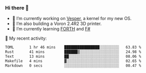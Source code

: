 ### Hi there 👋

<!--
**berkus/berkus** is a ✨ _special_ ✨ repository because its `README.md` (this file) appears on your GitHub profile.

Here are some ideas to get you started:

- 🔭 I’m currently working on ...
- 🌱 I’m currently learning ...
- 👯 I’m looking to collaborate on ...
- 🤔 I’m looking for help with ...
- 💬 Ask me about ...
- 📫 How to reach me: ...
- 😄 Pronouns: ...
- ⚡ Fun fact: ...
-->

- 🔭 I’m currently working on [Vesper](https://github.com/metta-systems/vesper), a kernel for my new OS.
- 🔭 I’m also building a Voron 2.4R2 3D printer.
- 🌱 I’m currently learning [FORTH](http://forth.com/starting-forth/) and [F#](https://fsharpforfunandprofit.com/)

💼 My recent activity:

<!--START_SECTION:waka-->

```txt
TOML       1 hr 46 mins    ████████████████░░░░░░░░░   63.83 %
Rust       41 mins         ██████▒░░░░░░░░░░░░░░░░░░   24.98 %
Text       13 mins         ██░░░░░░░░░░░░░░░░░░░░░░░   08.06 %
Makefile   4 mins          ▓░░░░░░░░░░░░░░░░░░░░░░░░   02.65 %
Markdown   0 secs          ░░░░░░░░░░░░░░░░░░░░░░░░░   00.47 %
```

<!--END_SECTION:waka-->
